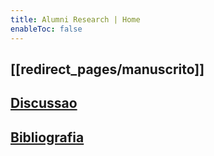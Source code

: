 ```yaml
---
title: Alumni Research | Home
enableToc: false
---
```

## [[redirect_pages/manuscrito]]

## [Discussao](discussao.md)

## [Bibliografia](redirect_pages/bibliografia.md)
